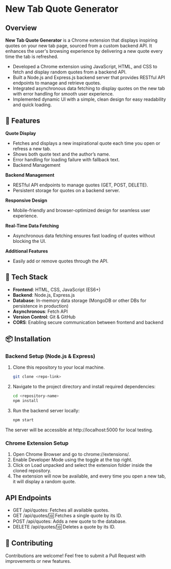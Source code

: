 # New Tab Quote Generator

## Overview
**New Tab Quote Generator** is a Chrome extension that displays inspiring quotes on your new tab page, sourced from a custom backend API. It enhances the user's browsing experience by delivering a new quote every time the tab is refreshed.
-  Developed a Chrome extension using JavaScript, HTML, and CSS to fetch and display random quotes from a backend API.
- Built a Node.js and Express.js backend server that provides RESTful API endpoints to manage and retrieve quotes.
- Integrated asynchronous data fetching to display quotes on the new tab with error handling for smooth user experience.
- Implemented dynamic UI with a simple, clean design for easy readability and quick loading.

## 🌟 Features

**Quote Display**
- Fetches and displays a new inspirational quote each time you open or refress a new tab.
- Shows both quote text and the author’s name.
- Error handling for loading failure with fallback text.
- Backend Management

**Backend Management**
- RESTful API endpoints to manage quotes (GET, POST, DELETE).
- Persistent storage for quotes on a backend server.

**Responsive Design**
- Mobile-friendly and browser-optimized design for seamless user experience.

**Real-Time Data Fetching**
- Asynchronous data fetching ensures fast loading of quotes without blocking the UI.

**Additional Features**
- Easily add or remove quotes through the API.

## 🚀 Tech Stack
- **Frontend**: HTML, CSS, JavaScript (ES6+)
- **Backend**: Node.js, Express.js
- **Database**: In-memory data storage (MongoDB or other DBs for persistence in production)
- **Asynchronous**: Fetch API
- **Version Control**: Git & GitHub
- **CORS**: Enabling secure communication between frontend and backend



## 📦 Installation

### Backend Setup (Node.js & Express)
1. Clone this repository to your local machine.
   ```bash
   git clone <repo-link>
   
2. Navigate to the project directory and install required dependencies:
    ```bash
    cd <repository-name>
    npm install
    
3. Run the backend server locally:
   ```bash
   npm start
   
The server will be accessible at http://localhost:5000 for local testing.

### Chrome Extension Setup
1.  Open Chrome Browser and go to chrome://extensions/.
2. Enable Developer Mode using the toggle at the top right.
3. Click on Load unpacked and select the extension folder inside the cloned repository.
4. The extension will now be available, and every time you open a new tab, it will display a random quote.

## API Endpoints
- GET /api/quotes: Fetches all available quotes.
- GET /api/quotes/:id: Fetches a single quote by its ID.
- POST /api/quotes: Adds a new quote to the database.
- DELETE /api/quotes/:id: Deletes a quote by its ID.

## 🤝 Contributing
Contributions are welcome! Feel free to submit a Pull Request with improvements or new features.
